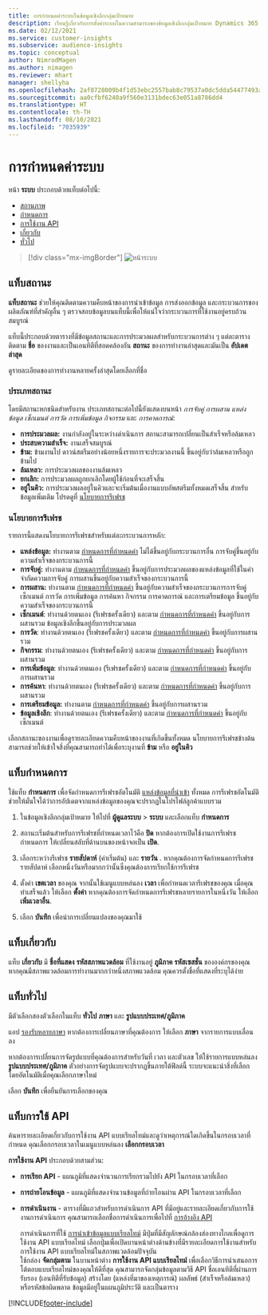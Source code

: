 ```yaml
---
title: การกำหนดค่าระบบในข้อมูลเชิงลึกกลุ่มเป้าหมาย
description: เรียนรู้เกี่ยวกับการตั้งค่าระบบในความสามารถของข้อมูลเชิงลึกกลุ่มเป้าหมาย Dynamics 365 Customer Insights
ms.date: 02/12/2021
ms.service: customer-insights
ms.subservice: audience-insights
ms.topic: conceptual
author: NimrodMagen
ms.author: nimagen
ms.reviewer: mhart
manager: shellyha
ms.openlocfilehash: 2af8728009b4f1d53ebc2557bab8c79537a0dc5dda54477493ab1ad16f3f9a8a
ms.sourcegitcommit: aa0cfbf6240a9f560e3131bdec63e051a8786dd4
ms.translationtype: HT
ms.contentlocale: th-TH
ms.lasthandoff: 08/10/2021
ms.locfileid: "7035939"
---
```

# <a name="system-configuration"></a>การกำหนดค่าระบบ

หน้า **ระบบ** ประกอบด้วยแท็บต่อไปนี้:
- [สถานภาพ](#status-tab)
- [กำหนดการ](#schedule-tab)
- [การใช้งาน API](#api-usage-tab)
- [เกี่ยวกับ](#about-tab)
- [ทั่วไป](#general-tab)

> [!div class="mx-imgBorder"]
> ![หน้าระบบ](media/system-tabs.png "หน้าระบบ")

## <a name="status-tab"></a>แท็บสถานะ

**แท็บสถานะ** ช่วยให้คุณติดตามความคืบหน้าของการนำเข้าข้อมูล การส่งออกข้อมูล และกระบวนการของผลิตภัณฑ์ที่สำคัญอื่น ๆ ตรวจสอบข้อมูลบนแท็บนี้เพื่อให้แน่ใจว่ากระบวนการที่ใช้งานอยู่ครบถ้วนสมบูรณ์

แท็บนี้ประกอบด้วยตารางที่มีข้อมูลสถานะและการประมวลผลสำหรับกระบวนการต่าง ๆ แต่ละตารางติดตาม **ชื่อ** ของงานและเป็นเอนทิตีที่สอดคล้องกัน **สถานะ** ของการทำงานล่าสุดและมันเป็น **อัปเดตล่าสุด**

ดูรายละเอียดของการทำงานหลายครั้งล่าสุดโดยเลือกที่ชื่อ

### <a name="status-types"></a>ประเภทสถานะ

โดยมีสถานะหกชนิดสำหรับงาน ประเภทสถานะต่อไปนี้ยังแสดงบนหน้า *การจับคู่* *การผสาน* *แหล่งข้อมูล* *เซ็กเมนต์* *การวัด* *การเพิ่มข้อมูล* *กิจกรรม* และ *การคาดการณ์*:

- **การประมวลผล:** งานกำลังอยู่ในระหว่างดำเนินการ สถานะสามารถเปลี่ยนเป็นสำเร็จหรือล้มเหลว
- **ประสบความสำเร็จ:** งานเสร็จสมบูรณ์
- **ข้าม:** ข้ามงานไป ดาวน์สตรีมอย่างน้อยหนึ่งรายการจะประมวลงานนี้ ขึ้นอยู่กับว่าล้มเหลวหรือถูกข้ามไป
- **ล้มเหลว:** การประมวลผลของงานล้มเหลว
- **ยกเลิก:** การประมวลผลถูกยกเลิกโดยผู้ใช้ก่อนที่จะเสร็จสิ้น
- **อยู่ในคิว:** การประมวลผลอยู่ในคิวและจะเริ่มต้นเมื่องานแบบอัพสตรีมทั้งหมดเสร็จสิ้น สำหรับข้อมูลเพิ่มเติม โปรดดูที่ [นโยบายการรีเฟรช](#refresh-policies)

### <a name="refresh-policies"></a>นโยบายการรีเฟรช

รายการนี้แสดงนโยบายการรีเฟรชสำหรับแต่ละกระบวนการหลัก:

- **แหล่งข้อมูล:** ทำงานตาม [กำหนดการที่กำหนดค่า](#schedule-tab) ไม่ได้ขึ้นอยู่กับกระบวนการอื่น การจับคู่ขึ้นอยู่กับความสำเร็จของกระบวนการนี้
- **การจับคู่:** ทำงานตาม [กำหนดการที่กำหนดค่า](#schedule-tab) ขึ้นอยู่กับการประมวลผลของแหล่งข้อมูลที่ใช้ในคำจำกัดความการจับคู่ การผสานขึ้นอยู่กับความสำเร็จของกระบวนการนี้
- **การผสาน:** ทำงานตาม [กำหนดการที่กำหนดค่า](#schedule-tab) ขึ้นอยู่กับความสำเร็จของกระบวนการการจับคู่ เซ็กเมนต์ การวัด การเพิ่มข้อมูล การค้นหา กิจกรรม การคาดการณ์ และการเตรียมข้อมูล ขึ้นอยู่กับความสำเร็จของกระบวนการนี้
- **เซ็กเมนต์**: ทำงานด้วยตนเอง (รีเฟรชครั้งเดียว) และตาม [กำหนดการที่กำหนดค่า](#schedule-tab) ขึ้นอยู่กับการผสานรวม ข้อมูลเชิงลึกขึ้นอยู่กับการประมวลผล
- **การวัด**: ทำงานด้วยตนเอง (รีเฟรชครั้งเดียว) และตาม [กำหนดการที่กำหนดค่า](#schedule-tab) ขึ้นอยู่กับการผสานรวม
- **กิจกรรม**: ทำงานด้วยตนเอง (รีเฟรชครั้งเดียว) และตาม [กำหนดการที่กำหนดค่า](#schedule-tab) ขึ้นอยู่กับการผสานรวม
- **การเพิ่มข้อมูล**: ทำงานด้วยตนเอง (รีเฟรชครั้งเดียว) และตาม [กำหนดการที่กำหนดค่า](#schedule-tab) ขึ้นอยู่กับการผสานรวม
- **การค้นหา**: ทำงานด้วยตนเอง (รีเฟรชครั้งเดียว) และตาม [กำหนดการที่กำหนดค่า](#schedule-tab) ขึ้นอยู่กับการผสานรวม
- **การเตรียมข้อมูล:** ทำงานตาม [กำหนดการที่กำหนดค่า](#schedule-tab) ขึ้นอยู่กับการผสานรวม
- **ข้อมูลเชิงลึก**: ทำงานด้วยตนเอง (รีเฟรชครั้งเดียว) และตาม [กำหนดการที่กำหนดค่า](#schedule-tab) ขึ้นอยู่กับเซ็กเมนต์

เลือกสถานะของงานเพื่อดูรายละเอียดความคืบหน้าของงานที่เกิดขึ้นทั้งหมด นโยบายการรีเฟรชข้างต้นสามารถช่วยให้เข้าใจสิ่งที่คุณสามารถทำได้เพื่อระบุงานที่ **ข้าม** หรือ **อยู่ในคิว**

## <a name="schedule-tab"></a>แท็บกำหนดการ

ใช้แท็บ **กำหนดการ** เพื่อจัดกำหนดการรีเฟรชอัตโนมัติ [แหล่งข้อมูลที่นำเข้า](data-sources.md) ทั้งหมด การรีเฟรชอัตโนมัติช่วยให้มั่นใจได้ว่าการอัปเดตจากแหล่งข้อมูลของคุณจะปรากฏในโปรไฟล์ลูกค้าแบบรวม

1. ในข้อมูลเชิงลึกกลุ่มเป้าหมาย ให้ไปที่ **ผู้ดูแลระบบ** > **ระบบ** และเลือกแท็บ **กำหนดการ**

2. สถานะเริ่มต้นสำหรับการรีเฟรชที่กำหนดเวลาไว้คือ **ปิด** หากต้องการเปิดใช้งานการรีเฟรชกำหนดการ ให้เปลี่ยนสลับที่ด้านบนของหน้าจอเป็น **เปิด**.

3. เลือกระหว่างรีเฟรช **รายสัปดาห์** (ค่าเริ่มต้น) และ **รายวัน** . หากคุณต้องการจัดกำหนดการรีเฟรชรายสัปดาห์ เลือกหนึ่งวันหรือมากกว่านั้นซึ่งคุณต้องการเรียกใช้การรีเฟรช

4. ตั้งค่า **เขตเวลา** ของคุณ จากนั้นใช้เมนูแบบหล่นลง **เวลา** เพื่อกำหนดเวลารีเฟรชของคุณ เมื่อคุณทำเสร็จแล้ว ให้เลือก **ตั้งค่า** หากคุณต้องการจัดกำหนดการรีเฟรชหลายรายการในหนึ่งวัน ให้เลือก **เพิ่มเวลาอื่น**.

5. เลือก **บันทึก** เพื่อนำการเปลี่ยนแปลงของคุณมาใช้

## <a name="about-tab"></a>แท็บเกี่ยวกับ

แท็บ **เกี่ยวกับ** มี **ชื่อที่แสดง** **รหัสสภาพแวดล้อม** ที่ใช้งานอยู่ **ภูมิภาค** **รหัสเซสชั่น** ขององค์กรของคุณ หากคุณมีสภาพแวดล้อมการทำงานมากกว่าหนึ่งสภาพแวดล้อม คุณควรตั้งชื่อที่แสดงที่ระบุได้ง่าย

## <a name="general-tab"></a>แท็บทั่วไป

มีตัวเลือกสองตัวเลือกในแท็บ **ทั่วไป** **ภาษา** และ **รูปแบบประเทศ/ภูมิภาค**

แอป [รองรับหลายภาษา](supported-languages.md) หากต้องการเปลี่ยนภาษาที่คุณต้องการ ให้เลือก **ภาษา** จากรายการแบบเลื่อนลง

หากต้องการเปลี่ยนการจัดรูปแบบที่คุณต้องการสำหรับวันที่ เวลา และตัวเลข ให้ใช้รายการแบบหล่นลง **รูปแบบประเทศ/ภูมิภาค** ตัวอย่างการจัดรูปแบบจะปรากฏขึ้นภายใต้ฟิลด์นี้ ระบบจะแนะนำสิ่งที่เลือกโดยอัตโนมัติเมื่อคุณเลือกภาษาใหม่

เลือก **บันทึก** เพื่อยืนยันการเลือกของคุณ

## <a name="api-usage-tab"></a>แท็บการใช้ API

ค้นหารายละเอียดเกี่ยวกับการใช้งาน API แบบเรียลไทม์และดูว่าเหตุการณ์ใดเกิดขึ้นในกรอบเวลาที่กำหนด คุณเลือกกรอบเวลาในเมนูแบบหล่นลง **เลือกกรอบเวลา** 

**การใช้งาน API** ประกอบด้วยสามส่วน: 
- **การเรียก API** - แผนภูมิที่แสดงจำนวนการเรียกรวมไปยัง API ในกรอบเวลาที่เลือก

- **การถ่ายโอนข้อมูล** - แผนภูมิที่แสดงจำนวนข้อมูลที่ถ่ายโอนผ่าน API ในกรอบเวลาที่เลือก

-  **การดำเนินงาน** - ตารางที่มีแถวสำหรับการดำเนินการ API ที่มีอยู่และรายละเอียดเกี่ยวกับการใช้งานการดำเนินการ คุณสามารถเลือกชื่อการดำเนินการเพื่อไปที่ [การอ้างอิง API](https://developer.ci.ai.dynamics.com/api-details#api=CustomerInsights&operation=Get-all-instances)

   การดำเนินการที่ใช้ [การนำเข้าข้อมูลแบบเรียลไทม์](real-time-data-ingestion.md) มีปุ่มที่มีสัญลักษณ์กล้องส่องทางไกลเพื่อดูการใช้งาน API แบบเรียลไทม์ เลือกปุ่มเพื่อเปิดบานหน้าต่างด้านข้างที่มีรายละเอียดการใช้งานสำหรับการใช้งาน API แบบเรียลไทม์ในสภาพแวดล้อมปัจจุบัน   
   ใช้กล่อง **จัดกลุ่มตาม** ในบานหน้าต่าง **การใช้งาน API แบบเรียลไทม์** เพื่อเลือกวิธีการนำเสนอการโต้ตอบแบบเรียลไทม์ของคุณให้ดีที่สุด คุณสามารถจัดกลุ่มข้อมูลตามวิธี API ชื่อเอนทิตีที่ผ่านการรับรอง (เอนทิตีที่รับข้อมูล) สร้างโดย (แหล่งที่มาของเหตุการณ์) ผลลัพธ์ (สำเร็จหรือล้มเหลว) หรือรหัสข้อผิดพลาด ข้อมูลมีอยู่ในแผนภูมิประวัติ และเป็นตาราง


[!INCLUDE[footer-include](../includes/footer-banner.md)]